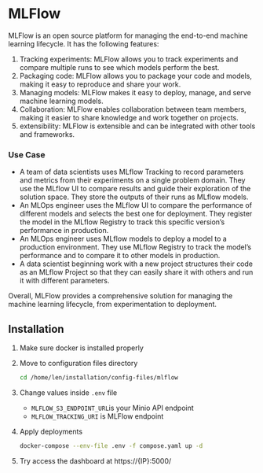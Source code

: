 # MLFlow
MLFlow is an open source platform for managing the end-to-end machine learning lifecycle. It has the following features:

1. Tracking experiments: MLFlow allows you to track experiments and compare multiple runs to see which models perform the best.
2. Packaging code: MLFlow allows you to package your code and models, making it easy to reproduce and share your work.
3. Managing models: MLFlow makes it easy to deploy, manage, and serve machine learning models.
4. Collaboration: MLFlow enables collaboration between team members, making it easier to share knowledge and work together on projects.
5. extensibility: MLFlow is extensible and can be integrated with other tools and frameworks.

### Use Case
- A team of data scientists uses MLflow Tracking to record parameters and metrics from their experiments on a single problem domain. They use the MLflow UI to compare results and guide their exploration of the solution space. They store the outputs of their runs as MLflow models.
- An MLOps engineer uses the MLflow UI to compare the performance of different models and selects the best one for deployment. They register the model in the MLflow Registry to track this specific version’s performance in production.
- An MLOps engineer uses MLflow models to deploy a model to a production environment. They use MLflow Registry to track the model’s performance and to compare it to other models in production.
- A data scientist beginning work with a new project structures their code as an MLflow Project so that they can easily share it with others and run it with different parameters.

Overall, MLFlow provides a comprehensive solution for managing the machine learning lifecycle, from experimentation to deployment.
## Installation

1. Make sure docker is installed properly

2. Move to configuration files directory

    ```bash
    cd /home/len/installation/config-files/mlflow
    ```

3. Change values inside `.env` file
    - `MLFLOW_S3_ENDPOINT_URL`is your Minio API endpoint 
    - `MLFLOW_TRACKING_URI` is MLFlow endpoint

4. Apply deployments

    ```bash
    docker-compose --env-file .env -f compose.yaml up -d
    ```

5. Try access the dashboard at https://{IP}:5000/

